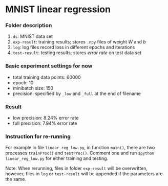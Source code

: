 # MNIST linear regression

### Folder description
1. `ds`: MNIST data set
2. `exp-result`: training results; stores `.npy` files of weight *W* and *b*
3. `log`:  log files record loss in different epochs and iterations
4. `test-result`: testing results; stores *error rate* on test data set

### Basic experiment settings for now
- total training data points: 60000
- epoch: 10
- minibatch size: 150
- precision: specified by `_low` and `_full` at the end of filename

### Result
- low precision: 8.24% error rate
- full precision: 7.94% error rate

### Instruction for re-running
For example in file `linear_reg_low.py`, in function `main()`, there are two processes `trainProc()` and `testProc()`. Comment one and run `$python linear_reg_low.py` for either training and testing.

Note: When rerunning, files in folder `exp-result` will be overwritten, however, files in `log` or `test-result` will be appended if the parameters are the same.



